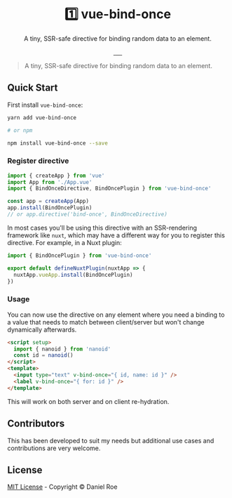 <h1 align="center">1️⃣ vue-bind-once</h1>
<p align="center">A tiny, SSR-safe directive for binding random data to an element.</p>

<p align="center">
<a href="https://npmjs.com/package/vue-bind-once">
    <img alt="" src="https://img.shields.io/npm/v/vue-bind-once/latest.svg?style=flat-square">
</a>
<a href="https://bundlephobia.com/result?p=vue-bind-once">
    <img alt="" src="https://img.shields.io/bundlephobia/minzip/vue-bind-once?style=flat-square">
</a>
<a href="https://npmjs.com/package/vue-bind-once">
    <img alt="" src="https://img.shields.io/npm/dt/vue-bind-once.svg?style=flat-square">
</a>
<a href="https://lgtm.com/projects/g/danielroe/vue-bind-once">
    <img alt="" src="https://img.shields.io/lgtm/alerts/github/danielroe/vue-bind-once?style=flat-square">
</a>
<a href="https://lgtm.com/projects/g/danielroe/vue-bind-once">
    <img alt="" src="https://img.shields.io/lgtm/grade/javascript/github/danielroe/vue-bind-once?style=flat-square">
</a>
<a href="https://codecov.io/gh/danielroe/vue-bind-once">
    <img alt="" src="https://img.shields.io/codecov/c/github/danielroe/vue-bind-once.svg?style=flat-square">
</a>
</p>

> A tiny, SSR-safe directive for binding random data to an element.

## Quick Start

First install `vue-bind-once`:

```bash
yarn add vue-bind-once

# or npm

npm install vue-bind-once --save
```

### Register directive

```ts
import { createApp } from 'vue'
import App from './App.vue'
import { BindOnceDirective, BindOncePlugin } from 'vue-bind-once'

const app = createApp(App)
app.install(BindOncePlugin)
// or app.directive('bind-once', BindOnceDirective)
```

In most cases you'll be using this directive with an SSR-rendering framework like `nuxt`, which may have a different way for you to register this directive. For example, in a Nuxt plugin:

```js
import { BindOncePlugin } from 'vue-bind-once'

export default defineNuxtPlugin(nuxtApp => {
  nuxtApp.vueApp.install(BindOncePlugin)
})
```

### Usage

You can now use the directive on any element where you need a binding to a value that needs to match between client/server but won't change dynamically afterwards.

```html
<script setup>
  import { nanoid } from 'nanoid'
  const id = nanoid()
</script>
<template>
  <input type="text" v-bind-once="{ id, name: id }" />
  <label v-bind-once="{ for: id }" />
</template>
```

This will work on both server and on client re-hydration.

## Contributors

This has been developed to suit my needs but additional use cases and contributions are very welcome.

## License

[MIT License](./LICENSE) - Copyright &copy; Daniel Roe
